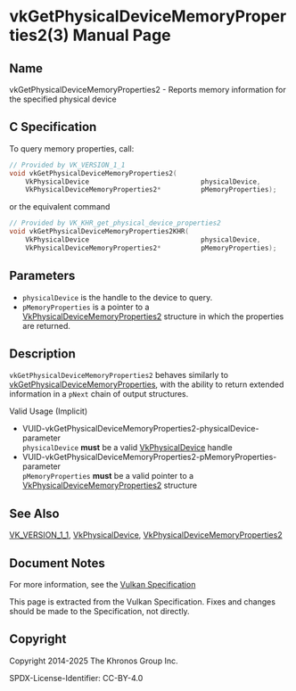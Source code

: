 # vkGetPhysicalDeviceMemoryProperties2(3) Manual Page

## Name

vkGetPhysicalDeviceMemoryProperties2 - Reports memory information for the specified physical device



## [](#_c_specification)C Specification

To query memory properties, call:

```c++
// Provided by VK_VERSION_1_1
void vkGetPhysicalDeviceMemoryProperties2(
    VkPhysicalDevice                            physicalDevice,
    VkPhysicalDeviceMemoryProperties2*          pMemoryProperties);
```

or the equivalent command

```c++
// Provided by VK_KHR_get_physical_device_properties2
void vkGetPhysicalDeviceMemoryProperties2KHR(
    VkPhysicalDevice                            physicalDevice,
    VkPhysicalDeviceMemoryProperties2*          pMemoryProperties);
```

## [](#_parameters)Parameters

- `physicalDevice` is the handle to the device to query.
- `pMemoryProperties` is a pointer to a [VkPhysicalDeviceMemoryProperties2](https://registry.khronos.org/vulkan/specs/latest/man/html/VkPhysicalDeviceMemoryProperties2.html) structure in which the properties are returned.

## [](#_description)Description

`vkGetPhysicalDeviceMemoryProperties2` behaves similarly to [vkGetPhysicalDeviceMemoryProperties](https://registry.khronos.org/vulkan/specs/latest/man/html/vkGetPhysicalDeviceMemoryProperties.html), with the ability to return extended information in a `pNext` chain of output structures.

Valid Usage (Implicit)

- [](#VUID-vkGetPhysicalDeviceMemoryProperties2-physicalDevice-parameter)VUID-vkGetPhysicalDeviceMemoryProperties2-physicalDevice-parameter  
  `physicalDevice` **must** be a valid [VkPhysicalDevice](https://registry.khronos.org/vulkan/specs/latest/man/html/VkPhysicalDevice.html) handle
- [](#VUID-vkGetPhysicalDeviceMemoryProperties2-pMemoryProperties-parameter)VUID-vkGetPhysicalDeviceMemoryProperties2-pMemoryProperties-parameter  
  `pMemoryProperties` **must** be a valid pointer to a [VkPhysicalDeviceMemoryProperties2](https://registry.khronos.org/vulkan/specs/latest/man/html/VkPhysicalDeviceMemoryProperties2.html) structure

## [](#_see_also)See Also

[VK\_VERSION\_1\_1](https://registry.khronos.org/vulkan/specs/latest/man/html/VK_VERSION_1_1.html), [VkPhysicalDevice](https://registry.khronos.org/vulkan/specs/latest/man/html/VkPhysicalDevice.html), [VkPhysicalDeviceMemoryProperties2](https://registry.khronos.org/vulkan/specs/latest/man/html/VkPhysicalDeviceMemoryProperties2.html)

## [](#_document_notes)Document Notes

For more information, see the [Vulkan Specification](https://registry.khronos.org/vulkan/specs/latest/html/vkspec.html#vkGetPhysicalDeviceMemoryProperties2)

This page is extracted from the Vulkan Specification. Fixes and changes should be made to the Specification, not directly.

## [](#_copyright)Copyright

Copyright 2014-2025 The Khronos Group Inc.

SPDX-License-Identifier: CC-BY-4.0